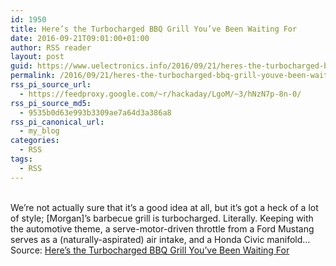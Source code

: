```yaml
---
id: 1950
title: Here’s the Turbocharged BBQ Grill You’ve Been Waiting For
date: 2016-09-21T09:01:00+01:00
author: RSS reader
layout: post
guid: https://www.uelectronics.info/2016/09/21/heres-the-turbocharged-bbq-grill-youve-been-waiting-for/
permalink: /2016/09/21/heres-the-turbocharged-bbq-grill-youve-been-waiting-for/
rss_pi_source_url:
  - https://feedproxy.google.com/~r/hackaday/LgoM/~3/hNzN7p-8n-0/
rss_pi_source_md5:
  - 9535b0d63e993b3309ae7a64d3a386a8
rss_pi_canonical_url:
  - my_blog
categories:
  - RSS
tags:
  - RSS
---
```

&#013;  
We’re not actually sure that it’s a good idea at all, but it’s got a heck of a lot of style; [Morgan]’s barbecue grill is turbocharged. Literally. Keeping with the automotive theme, a serve-motor-driven throttle from a Ford Mustang serves as a (naturally-aspirated) air intake, and a Honda Civic manifold…&#013;  
Source: <a href="https://feedproxy.google.com/~r/hackaday/LgoM/~3/hNzN7p-8n-0/" target="_blank">Here’s the Turbocharged BBQ Grill You’ve Been Waiting For</a>
